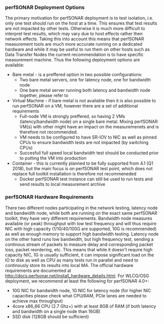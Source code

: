 ### perfSONAR Deployment Options

The primary motivation for perfSONAR deployment is to test isolation, i.e. only one test should run on the host at a time. This ensures that test results are not impacted by other tests. Otherwise it is much more difficult to interpret test results, which may vary due to host effects rather then network effects. Taking this into account this means that perfSONAR measurement tools are much more accurate running on a dedicated hardware and while it may be useful to run them on other hosts such as Data Transfer Nodes the current recommendation is to have specific measurement machine. Thus the following deployment options are available: 

- Bare metal - is a preffered option in two possible configurations:
   - Two bare metal servers, one for latency node, one for bandwidth node
   - One bare metal server running both latency and bandwidth node together, please refer to 
- Virtual Machine - if bare metal is not available then it is also possible to run perfSONAR on a VM, however there are a set of additional requirements
   - Full-node VM is strongly preffered, so having 2 VMs (latency/bandwidth node) on a single bare metal. Mixing perfSONAR VM(s) with other might have an impact on the measuremenets and is therefore not recommended.
   - VM needs to be configured to have SR-IOV to NIC as well as pinned CPUs to ensure bandwidth tests are not impacted (by switching CPUs)
   - Succesfull full speed local bandwidth test should be conducted prior to putting the VM into production 
- Container - this is currently planned to be fully supported from 4.1 (Q1 2018), but the main focus is on perfSONAR test point, which does not replace full toolkit installation is therefore not recommeneded
   - Docker perfSONAR test instance can still be used to run tests and send results to local measurement archive
   

### perfSONAR Hardware Requirements

There two different nodes participating in the network testing, latency node and bandwidth node, while both are running on the exact same perfSONAR toolkit, they have very different requirements. Bandwidth node measures available (or peak) throughput with low test frequency and will thus require NIC with high capacity (1/10/40/100G are supported, 10G is recommended) as well as enough memory to support high bandwidth testing. Latency node on the other hand runs low bandwidth, but high frequency test, sending a continous stream of packets to measure delay and corresponding packet loss, packet reordering, etc. This means that while it doesn't require high capacity NIC, 1G is usually sufficient, it can impose significant load on the IO to disk as well as CPU as many tests run in parallel and need to continously store its results into local MA. The official hardware requirements are documented at http://docs.perfsonar.net/install_hardware_details.html. For WLCG/OSG deployment, we recommend at least the following for perfSONAR 4.0+:

- 10G NIC for bandwidth node, 1G NIC for latency node (for higher NIC capacities please check what CPU/RAM, PCIe lanes are needed to achieve max throughput)
- 4core x86_66 CPU (2.7 Ghz+) with at least 8GB of RAM (if both latency and bandwidth on a single node than 16GB)
- SSD disk (128GB should be sufficient)
